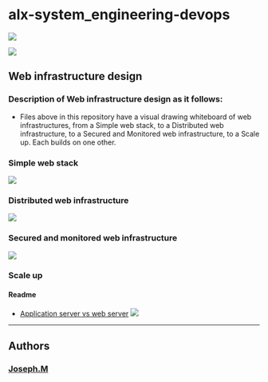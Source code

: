 # alx-system_engineering-devops
![](https://alx-intranet.hbtn.io/images/challenge2022/get-started.jpg)

![](https://www.youtube.com/watch?v=lQNEW76KdYg)
## Web infrastructure design
### Description of Web infrastructure design as it follows:
* Files above in this repository have a visual drawing whiteboard of web infrastructures, from a Simple web stack, to a Distributed web infrastructure, to a Secured and Monitored web infrastructure, to a Scale up. Each builds on one other.

### Simple web stack
![](https://www.udrop.com/cache/plugins/filepreviewer/819855/f029d217602572cb3d88c03edfd4d57aba86e6e6e8f160da396c70ce05fd2bdb/1100x800_cropped.jpg)

### Distributed web infrastructure
![](https://www.udrop.com/cache/plugins/filepreviewer/819852/8b682d92056078e7b94b87aec4265557cea28dd7f16a39773ea215210465faeb/1100x800_cropped.jpg)
### Secured and monitored web infrastructure

![](https://www.udrop.com/cache/plugins/filepreviewer/819853/1109a7f5225384b4aabef4e624ab39e39d2246bb0ccec43f8c84dfb01dd13224/1100x800_cropped.jpg)

### Scale up
#### Readme
* [Application server vs web server](https://www.nginx.com/resources/glossary/application-server-vs-web-server/)
![](https://www.udrop.com/cache/plugins/filepreviewer/819856/871e8154cce38b63e0b11e184d6c81601dabc29296e63fa42f0f0bb0b0b28427/1100x800_cropped.jpg)
---
## Authors
### [Joseph.M](https://twitter.com/home)



